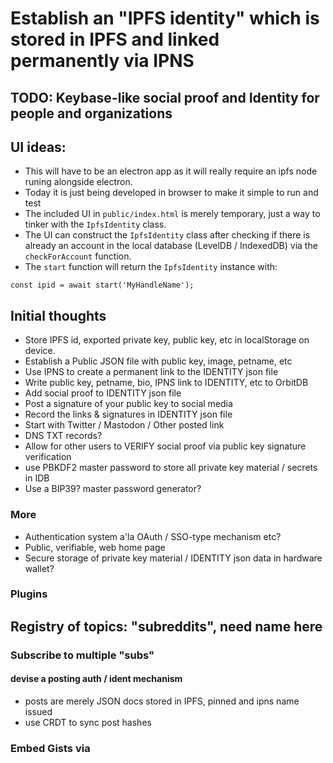 # Establish an "IPFS identity" which is stored in IPFS and linked permanently via IPNS

## TODO: Keybase-like social proof and Identity for people and organizations

## UI ideas:

* This will have to be an electron app as it will really require an ipfs node runing alongside electron.
* Today it is just being developed in browser to make it simple to run and test
* The included UI in `public/index.html` is merely temporary, just a way to tinker with the `IpfsIdentity` class.
* The UI can construct the `IpfsIdentity` class after checking if there is already an account in the local database (LevelDB / IndexedDB) via the `checkForAccount` function.
* The `start` function will return the `IpfsIdentity` instance with:

`const ipid = await start('MyHandleName');`

## Initial thoughts

* Store IPFS id, exported private key, public key, etc in localStorage on device.
* Establish a Public JSON file with public key, image, petname, etc
* Use IPNS to create a permanent link to the IDENTITY json file
* Write public key, petname, bio, IPNS link to IDENTITY, etc to OrbitDB
* Add social proof to IDENTITY json file
* Post a signature of your public key to social media
* Record the links & signatures in IDENTITY json file
* Start with Twitter / Mastodon / Other posted link
* DNS TXT records?
* Allow for other users to VERIFY social proof via public key signature verification
* use PBKDF2 master password to store all private key material / secrets in IDB
* Use a BIP39? master password generator?

### More

* Authentication system a'la OAuth / SSO-type mechanism etc?
* Public, verifiable, web home page
* Secure storage of private key material / IDENTITY json data in hardware wallet?

### Plugins

## Registry of topics: "subreddits", need name here

### Subscribe to multiple "subs"

#### devise a posting auth / ident mechanism

* posts are merely JSON docs stored in IPFS, pinned and ipns name issued
* use CRDT to sync post hashes

### Embed Gists via <script> tag and Tweets via embed HTML for the Proofs to display inline on a user's profile

## Manual validation UI to paste proof data that cannot dynamically be fetched via a url / embed / script tag

## Channels

Each peer can establish channels and invite followers / followees to the channel. The Channel TOPIC is also an IPFS pinned / named path

* The peer creates a channel Identifier object that names the channel in human terms and is signed by the creator.
* This JSON doc is saved to IPFS and pinned, named, etc.
* Peers (perhaps only those that follow or are follwees) can be notified of owned 'channels'.
* A channel is merely a pubsub topic that can be used like a social/media feed, discussion "subject", etc.
* "Posts" to the "sub" are saved to IPFS, pinned, named, etc and passed on to the owner of the channel.
* Each post `IPFS path` is agregated via a pubsub append only log or some other kind of CRDT, etc. Orbit? Only the IPFS path is saved to these logs to minimize the amount of data that needs to be aggregated and sync'd.

## Credentials Synching

* PBKDF key is generated in order to wrap account data: mainly the private key and related primitives.
* The Account bundle is sent to a peer device to be decrypted and used as the same node on a different device.
* Look into shamir's secret sharding as well
